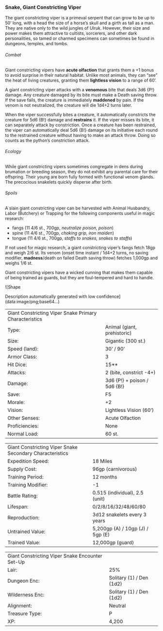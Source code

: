 ### Snake, Giant Constricting Viper

The giant constricting viper is a primeval serpent that can grow to be up to 50’ long, with a head the size of a horse’s skull and a girth as tall as a man. They are native only to the wild jungles of Ulruk. However, their size and power makes them attractive to cultists, sorcerers, and other dark personalities, so tamed or charmed specimens can sometimes be found in dungeons, temples, and tombs.

###### Combat

Giant constricting vipers have **acute olfaction** that grants them a +1 bonus to avoid surprise in their natural habitat. Unlike most animals, they can “see” the heat of living creatures, granting them **lightless vision** to a range of 60’.

A giant constricting viper attacks with a **venomous** bite that deals 3d6 {P!} damage. Any creature damaged by its bite must make a Death saving throw. If the save fails, the creature is immediately **maddened** by pain. If the venom is not neutralized, the creature will die 1d4+2 turns later.

When the viper successfully bites a creature, it automatically constricts the creature for 5d6 {B!} damage and **restrains** it. If the viper misses its bite, it can separately attack by constriction. Once a creature has been restrained, the viper can automatically deal 5d6 {B!} damage on its initiative each round to the restrained creature without having to make an attack throw. Doing so counts as the python’s constriction attack.

###### Ecology

While giant constricting vipers sometimes congregate in dens during brumation or breeding season, they do not exhibit any parental care for their offspring. Their young are born fully formed with functional venom glands. The precocious snakelets quickly disperse after birth.

###### Spoils

A slain giant constricting viper can be harvested with Animal Husbandry, Labor (Butchery) or Trapping for the following components useful in magic research:

* fangs (11 4/6 st., 700gp, *neutralize poison, poison*)
* spine (11 4/6 st., 700gp, *choking grip, iron maiden*)
* tongue (11 4/6 st., 700gp, *staffs to snakes, snakes to staffs*)

If not used for magic research, a giant constricting viper’s fangs fetch 18gp and weigh 2/6 st. Its venom (onset time instant / 1d4+2 turns, no saving modifier, **madness**/death on failed Death saving throw) fetches 1,000gp and weighs 1/6 st.

Giant constricting vipers have a wicked cunning that makes them capable of being trained as guards, but they are foul-tempered and hard to handle.

![Shape

Description automatically generated with low confidence](data:image/png;base64...)

|  |  |
| --- | --- |
| Giant Constricting Viper Snake Primary Characteristics | |
| Type: | Animal (giant, prehistoric) |
| Size: | Gigantic (300 st.) |
| Speed (land): | 30’ / 90’ |
| Armor Class: | 3 |
| Hit Dice: | 15\*\* |
| Attacks: | 2 (bite, constrict -4+) |
| Damage: | 3d6 {P!} + poison / 5d6 {B!} |
| Save: | F5 |
| Morale: | +2 |
| Vision: | Lightless Vision (60’) |
| Other Senses: | Acute Olfaction |
| Proficiencies: | None |
| Normal Load: | 60 st. |

|  |  |
| --- | --- |
| Giant Constricting Viper Snake Secondary Characteristics | |
| Expedition Speed: | 18 Miles |
| Supply Cost: | 96gp (carnivorous) |
| Training Period: | 12 months |
| Training Modifier: | -1 |
| Battle Rating: | 0.515 (individual), 2.5 (unit) |
| Lifespan: | 0/2/8/16/32/48/60/80 |
| Reproduction: | 3d12 snakelets every 3 years |
| Untrained Value: | 5,200gp (A) / 10gp (J) / 5gp (E) |
| Trained Value: | 12,000gp (guard) |

|  |  |
| --- | --- |
| Giant Constricting Viper Snake Encounter Set-Up | |
| Lair: | 25% |
| Dungeon Enc: | Solitary (1) / Den (1d2) |
| Wilderness Enc: | Solitary (1) / Den (1d2) |
| Alignment: | Neutral |
| Treasure Type: | P |
| XP: | 4,200 |

